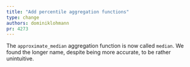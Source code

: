 ```yaml
---
title: "Add percentile aggregation functions"
type: change
authors: dominiklohmann
pr: 4273
---
```


The `approximate_median` aggregation function is now called `median`. We found
the longer name, despite being more accurate, to be rather unintuitive.
